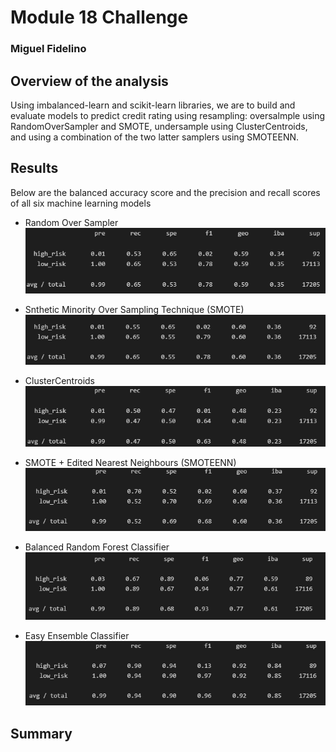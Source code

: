# Module 18 Challenge
### Miguel Fidelino

## Overview of the analysis
Using imbalanced-learn and scikit-learn libraries, we are to build and evaluate models to predict credit rating using resampling: oversalmple using RandomOverSampler and SMOTE, undersample using ClusterCentroids, and using a combination of the two latter samplers using SMOTEENN. 

## Results

Below are the balanced accuracy score and the precision and recall scores of all six machine learning models

* Random Over Sampler
![RandomOverSampler](img/RandomOverSampling.png)

* Snthetic Minority Over Sampling Technique (SMOTE)
![SMOTE](img/SMOTE.png)

* ClusterCentroids
![ClusterCentroids](img/ClusterCentroids.png)

* SMOTE + Edited Nearest Neighbours (SMOTEENN)
![SMOTEENN](img/SMOTEENN.png)

* Balanced Random Forest Classifier
![BalancedRandomForestClassifier](img/BalancedRandomForestClassifier.png)

* Easy Ensemble Classifier
![EasyEnsembleClassifier](img/EEC.png)

## Summary
